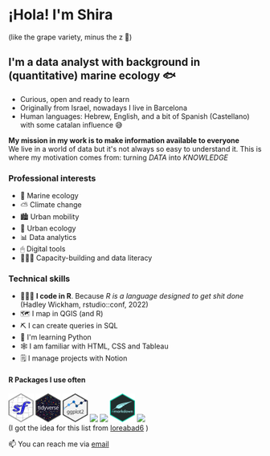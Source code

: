# ¡Hola! I'm Shira
(like the grape variety, minus the z 🍷)
## I'm a data analyst with background in (quantitative) marine ecology 🐟
- Curious, open and ready to learn 
- Originally from Israel, nowadays I live in Barcelona
- Human languages: Hebrew, English, and a bit of Spanish (Castellano) with some catalan influence 😅

**My mission in my work is to make information available to everyone**  
We live in a world of data but it's not always so easy to understand it. This is where my motivation comes from: turning _DATA_ into _KNOWLEDGE_

### Professional interests
- 🦈 Marine ecology
- ⛅ Climate change
- 🏙 Urban mobility
- 🦋 Urban ecology
- 📊 Data analytics
- 🖱 Digital tools
- 👩🏽‍🏫 Capacity-building and data literacy

### Technical skills
- 👩🏽‍💻 **I code in R**. Because _R is a language designed to get shit done_ (Hadley Wickham, rstudio::conf, 2022)
- 🗺 I map in QGIS (and R)
- ⛏ I can create queries in SQL
- 🐍 I'm learning Python
- 🕸 I am familiar with HTML, CSS and Tableau
- 🗒 I manage projects with Notion  

#### R Packages I use often
  <a href="https://github.com/r-spatial/sf"><img src="https://raw.githubusercontent.com/loreabad6/sfnetworks_WiG/main/figs/sf.png" width="50px"/></a>
  <a href="https://github.com/tidyverse/tidyverse"><img src="https://raw.githubusercontent.com/tidyverse/tidyverse/main/man/figures/logo.png" width="50px"/></a>
  <a href="https://github.com/tidyverse/ggplot2"><img src="https://raw.githubusercontent.com/tidyverse/ggplot2/master/man/figures/logo.png" width="50px"/></a>
  <a href="https://github.com/thomasp85/patchwork"><img src="https://raw.githubusercontent.com/thomasp85/patchwork/master/man/figures/logo.png" width="50px"/></a>
  <a href="https://github.com/mitchelloharawild/vitae"><img src="https://github.com/mitchelloharawild/vitae/raw/master/man/figures/logo.png" width="50px"/></a>
  <a href="https://github.com/rstudio/rmarkdown"><img src="https://raw.githubusercontent.com/rstudio/hex-stickers/master/PNG/rmarkdown.png" width="50px"/></a>
  <a href="https://github.com/tidyverse/stringr"><img src="https://stringr.tidyverse.org/logo.png" width="50px"/></a>  
  (I got the idea for this list from [loreabad6](https://github.com/loreabad6) )

📫 You can reach me via [email](mailto:shira.salin@gmail.com)

<!---
shirasal/shirasal is a ✨ special ✨ repository because its `README.md` (this file) appears on your GitHub profile.
You can click the Preview link to take a look at your changes.
--->

